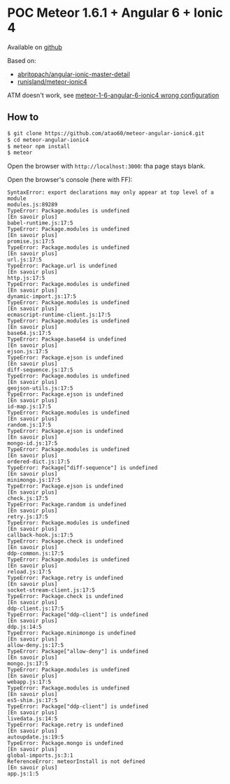 # POC Meteor 1.6.1 + Angular 6 + Ionic 4

Available on [github]()

Based on:
* [abritopach/angular-ionic-master-detail](https://github.com/abritopach/angular-ionic-master-detail)
* [runisland/meteor-ionic4](https://github.com/runisland/meteor-ionic4)

ATM doesn't work, see [meteor-1-6-angular-6-ionic4 wrong configuration](https://stackoverflow.com/questions/50574612/meteor-1-6-angular-6-ionic4) 


## How to

```bash
$ git clone https://github.com/atao60/meteor-angular-ionic4.git
$ cd meteor-angular-ionic4
$ meteor npm install
$ meteor

```

Open the browser with `http://localhost:3000`: tha page stays blank.

Open the browser's console (here with FF):

```
SyntaxError: export declarations may only appear at top level of a module
modules.js:89289
TypeError: Package.modules is undefined
[En savoir plus]
babel-runtime.js:17:5
TypeError: Package.modules is undefined
[En savoir plus]
promise.js:17:5
TypeError: Package.modules is undefined
[En savoir plus]
url.js:17:5
TypeError: Package.url is undefined
[En savoir plus]
http.js:17:5
TypeError: Package.modules is undefined
[En savoir plus]
dynamic-import.js:17:5
TypeError: Package.modules is undefined
[En savoir plus]
ecmascript-runtime-client.js:17:5
TypeError: Package.modules is undefined
[En savoir plus]
base64.js:17:5
TypeError: Package.base64 is undefined
[En savoir plus]
ejson.js:17:5
TypeError: Package.ejson is undefined
[En savoir plus]
diff-sequence.js:17:5
TypeError: Package.modules is undefined
[En savoir plus]
geojson-utils.js:17:5
TypeError: Package.ejson is undefined
[En savoir plus]
id-map.js:17:5
TypeError: Package.modules is undefined
[En savoir plus]
random.js:17:5
TypeError: Package.ejson is undefined
[En savoir plus]
mongo-id.js:17:5
TypeError: Package.modules is undefined
[En savoir plus]
ordered-dict.js:17:5
TypeError: Package["diff-sequence"] is undefined
[En savoir plus]
minimongo.js:17:5
TypeError: Package.ejson is undefined
[En savoir plus]
check.js:17:5
TypeError: Package.random is undefined
[En savoir plus]
retry.js:17:5
TypeError: Package.modules is undefined
[En savoir plus]
callback-hook.js:17:5
TypeError: Package.check is undefined
[En savoir plus]
ddp-common.js:17:5
TypeError: Package.modules is undefined
[En savoir plus]
reload.js:17:5
TypeError: Package.retry is undefined
[En savoir plus]
socket-stream-client.js:17:5
TypeError: Package.check is undefined
[En savoir plus]
ddp-client.js:17:5
TypeError: Package["ddp-client"] is undefined
[En savoir plus]
ddp.js:14:5
TypeError: Package.minimongo is undefined
[En savoir plus]
allow-deny.js:17:5
TypeError: Package["allow-deny"] is undefined
[En savoir plus]
mongo.js:17:5
TypeError: Package.modules is undefined
[En savoir plus]
webapp.js:17:5
TypeError: Package.modules is undefined
[En savoir plus]
es5-shim.js:17:5
TypeError: Package["ddp-client"] is undefined
[En savoir plus]
livedata.js:14:5
TypeError: Package.retry is undefined
[En savoir plus]
autoupdate.js:19:5
TypeError: Package.mongo is undefined
[En savoir plus]
global-imports.js:3:1
ReferenceError: meteorInstall is not defined
[En savoir plus]
app.js:1:5

```